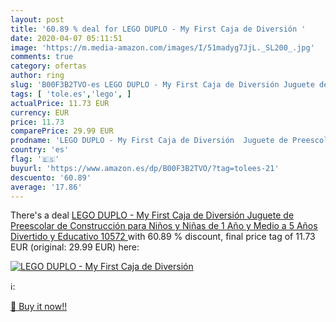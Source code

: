 ```yaml
---
layout: post
title: '60.89 % deal for LEGO DUPLO - My First Caja de Diversión '
date: 2020-04-07 05:11:51
image: 'https://m.media-amazon.com/images/I/51madyg7JjL._SL200_.jpg'
comments: true
category: ofertas
author: ring
slug: 'B00F3B2TVO-es LEGO DUPLO - My First Caja de Diversión Juguete de...'
tags: [ 'tole.es','lego', ]
actualPrice: 11.73 EUR
currency: EUR
price: 11.73
comparePrice: 29.99 EUR
prodname: 'LEGO DUPLO - My First Caja de Diversión  Juguete de Preescolar de Construcción para Niños y Niñas de 1 Año y Medio a 5 Años Divertido y Educativo  10572 '
country: 'es'
flag: '🇪🇸'
buyurl: 'https://www.amazon.es/dp/B00F3B2TVO/?tag=tolees-21'
descuento: '60.89'
average: '17.86'
---
```


There's a deal [LEGO DUPLO - My First Caja de Diversión  Juguete de Preescolar de Construcción para Niños y Niñas de 1 Año y Medio a 5 Años Divertido y Educativo  10572 ](https://www.amazon.es/dp/B00F3B2TVO/?tag=tolees-21)  with  60.89 % discount, final price tag of  11.73 EUR (original: 29.99 EUR) here:

[![LEGO DUPLO - My First Caja de Diversión ](https://m.media-amazon.com/images/I/51madyg7JjL._SL200_.jpg)](https://www.amazon.es/dp/B00F3B2TVO/?tag=tolees-21)

ℹ️:


[🛒 Buy it now!!](https://www.amazon.es/dp/B00F3B2TVO/?tag=tolees-21)
